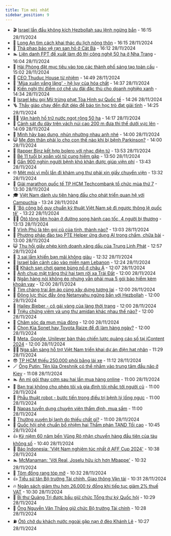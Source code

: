 ```yaml
---
title: Tim mới nhất
sidebar_position: 9
---
```


<!-- vnexpress-tin-moi-nhat:START -->
- 🎬 [Israel lần đầu không kích Hezbollah sau lệnh ngừng bắn](https://vnexpress.net/israel-lan-dau-khong-kich-hezbollah-sau-lenh-ngung-ban-4821666.html) - 16:15 28/11/2024
- 🐎 [Long An tìm cách khai thác du lịch nông thôn](https://vnexpress.net/long-an-tim-cach-khai-thac-du-lich-nong-thon-4821539.html) - 16:15 28/11/2024
- 🦍 [Thả phao bảo vệ rạn san hô ở Cát Bà](https://vnexpress.net/tha-phao-bao-ve-ran-san-ho-o-cat-ba-4821657.html) - 16:12 28/11/2024
- 🏊 [Liên danh FPT đề xuất làm đô thị công nghệ 50 ha ở Nha Trang](https://vnexpress.net/lien-danh-fpt-de-xuat-lam-do-thi-cong-nghe-50-ha-o-nha-trang-4821658.html) - 16:04 28/11/2024
- 🎊 [Hải Phòng đặt mục tiêu vào top các thành phố sáng tạo toàn cầu](https://vnexpress.net/hai-phong-dat-muc-tieu-vao-top-cac-thanh-pho-sang-tao-toan-cau-4821543.html) - 15:02 28/11/2024
- 🎃 [CEO Thuduc House từ nhiệm](https://vnexpress.net/ceo-thuduc-house-tu-nhiem-4821663.html) - 14:49 28/11/2024
- 🧰 [&#39;Mùa xuân vắng lặng&#39; - hệ lụy của hóa chất](https://vnexpress.net/mua-xuan-vang-lang-he-luy-cua-hoa-chat-4820735.html) - 14:37 28/11/2024
- 🔭 [Kiến nghị thí điểm cơ chế ưu đãi đặc thù cho doanh nghiệp xanh](https://vnexpress.net/kien-nghi-thi-diem-co-che-uu-dai-dac-thu-cho-doanh-nghiep-xanh-4821644.html) - 14:34 28/11/2024
- 🫶 [Israel kêu gọi Mỹ trừng phạt Tòa Hình sự Quốc tế](https://vnexpress.net/israel-keu-goi-my-trung-phat-toa-hinh-su-quoc-te-4821655.html) - 14:26 28/11/2024
- 🪜 [Thầy giáo chạy đến đứt dép để báo tin học trò đạt giải tỉnh](https://vnexpress.net/thay-giao-chay-den-dut-dep-de-bao-tin-hoc-tro-dat-giai-tinh-4821642.html) - 14:25 28/11/2024
- 👨‍🏫 [Vận hành hồ trữ nước ngọt rộng 50 ha](https://vnexpress.net/van-hanh-ho-tru-nuoc-ngot-rong-50-ha-4821643.html) - 14:17 28/11/2024
- 🎊 [Cảnh sát đu dây trên vách núi cao 200 m đưa thi thể dưới vực lên](https://vnexpress.net/canh-sat-du-day-tren-vach-nui-cao-200-m-dua-thi-the-duoi-vuc-len-4821651.html) - 14:09 28/11/2024
- 🎊 [Mình hãy bao dung, nhún nhường nhau anh nhé](https://vnexpress.net/minh-hay-bao-dung-nhun-nhuong-nhau-anh-nhe-4821379.html) - 14:00 28/11/2024
- 😺 [Mẹ đơn thân phải lo cho con thế nào khi bị bệnh Parkinson?](https://vnexpress.net/me-don-than-phai-lo-cho-con-the-nao-khi-bi-benh-parkinson-4821234.html) - 14:00 28/11/2024
- 🐘 [Rapper Binz kết hợp bolero với nhạc điện tử](https://vnexpress.net/rapper-binz-ket-hop-bolero-voi-nhac-dien-tu-4821533.html) - 13:53 28/11/2024
- 🌁 [Bé 11 tuổi bị xoắn vòi tử cung hiếm gặp](https://vnexpress.net/be-11-tuoi-bi-xoan-voi-tu-cung-hiem-gap-4821573.html) - 13:50 28/11/2024
- 🐲 [Gần 900 nghìn người bệnh khó khăn được giúp viện phí](https://vnexpress.net/gan-900-nghin-nguoi-benh-kho-khan-duoc-giup-vien-phi-4821353.html) - 13:43 28/11/2024
- 🤓 [Mệt mỏi vì mỗi lần đi khám ung thư phải xin giấy chuyển viện](https://vnexpress.net/met-moi-vi-moi-lan-di-kham-ung-thu-phai-xin-giay-chuyen-vien-4821249.html) - 13:32 28/11/2024
- 💪 [Giải marathon quốc tế TP HCM Techcombank tổ chức mùa thứ 7](https://vnexpress.net/giai-marathon-quoc-te-tp-hcm-techcombank-to-chuc-mua-thu-7-4821649.html) - 13:30 28/11/2024
- 🎓 [Việt Nam dành ưu tiên hàng đầu cho phát triển quan hệ với Campuchia](https://vnexpress.net/viet-nam-danh-uu-tien-hang-dau-cho-phat-trien-quan-he-voi-campuchia-4821636.html) - 13:24 28/11/2024
- 🫣 [&#39;Bỏ công bố quy chuẩn kỹ thuật Việt Nam sẽ đi ngược thông lệ quốc tế&#39;](https://vnexpress.net/bo-cong-bo-quy-chuan-ky-thuat-viet-nam-se-di-nguoc-thong-le-quoc-te-4821600.html) - 13:22 28/11/2024
- 🧑‍💻 [Ôtô tông liên hoàn ở đường song hành cao tốc, 4 người bị thương](https://vnexpress.net/oto-tong-lien-hoan-o-duong-song-hanh-cao-toc-4-nguoi-bi-thuong-4821647.html) - 13:13 28/11/2024
- 🐲 [Vĩnh Phú là tên gọi cũ của tỉnh, thành nào?](https://vnexpress.net/vinh-phu-la-ten-goi-cu-cua-tinh-thanh-nao-4821597.html) - 13:03 28/11/2024
- 🌝 [Phương pháp đào tạo PTE Helper ứng dụng AI trong chấm, chữa bài](https://vnexpress.net/phuong-phap-dao-tao-pte-helper-ung-dung-ai-trong-cham-chua-bai-4820031.html) - 13:00 28/11/2024
- 😺 [Thu hồi giấy phép kinh doanh xăng dầu của Trung Linh Phát](https://vnexpress.net/thu-hoi-giay-phep-kinh-doanh-xang-dau-cua-trung-linh-phat-4821645.html) - 12:57 28/11/2024
- 🐎 [3 sai lầm khiến bạn mãi không giàu](https://vnexpress.net/3-sai-lam-khien-ban-mai-khong-giau-4820780.html) - 12:32 28/11/2024
- 🎡 [Israel bắn cảnh cáo vào miền nam Lebanon](https://vnexpress.net/israel-ban-canh-cao-vao-mien-nam-lebanon-4821623.html) - 12:24 28/11/2024
- 👨‍🏫 [Khách sạn chơi game bùng nổ ở châu Á](https://vnexpress.net/khach-san-choi-game-bung-no-o-chau-a-4821348.html) - 12:07 28/11/2024
- 🦆 [Ảnh chụp mặt trăng thứ hai tạm rời xa Trái Đất](https://vnexpress.net/anh-chup-mat-trang-thu-hai-tam-roi-xa-trai-dat-4821503.html) - 12:00 28/11/2024
- 🚦 [Ngân hàng nói không ép nhưng vẫn phải mua 5 gói bảo hiểm kèm khoản vay](https://vnexpress.net/ngan-hang-noi-khong-ep-nhung-van-phai-mua-5-goi-bao-hiem-kem-khoan-vay-4821491.html) - 12:00 28/11/2024
- 💫 [Tìm chàng trai ấm áp cùng xây dựng tương lai](https://vnexpress.net/tim-chang-trai-am-ap-cung-xay-dung-tuong-lai-4821377.html) - 12:00 28/11/2024
- 🎉 [Động lực thúc đẩy ông Netanyahu ngừng bắn với Hezbollah](https://vnexpress.net/dong-luc-thuc-day-ong-netanyahu-ngung-ban-voi-hezbollah-4821276.html) - 12:00 28/11/2024
- 🌋 [Hailey Bieber - cô gái vàng của làng thời trang](https://vnexpress.net/hailey-bieber-co-gai-vang-cua-lang-thoi-trang-4820460.html) - 12:00 28/11/2024
- 🤖 [Triệu chứng viêm và ung thư amidan khác nhau thế nào?](https://vnexpress.net/trieu-chung-viem-va-ung-thu-amidan-khac-nhau-the-nao-4821564.html) - 12:00 28/11/2024
- 🦏 [Chăm sóc da mụn mùa đông](https://vnexpress.net/cham-soc-da-mun-mua-dong-4821479.html) - 12:00 28/11/2024
- 🦩 [Chọn Kia Sonet hay Toyota Raize để đi làm hàng ngày?](https://vnexpress.net/chon-kia-sonet-hay-toyota-raize-de-di-lam-hang-ngay-4821413.html) - 12:00 28/11/2024
- 👺 [Meta, Google, Unilever bàn thảo chiến lược quảng cáo số tại iContent 2024](https://vnexpress.net/meta-google-unilever-ban-thao-chien-luoc-quang-cao-so-tai-icontent-2024-4821367.html) - 12:00 28/11/2024
- 🧑‍🏫 [Nga sẵn sàng hỗ trợ Việt Nam triển khai dự án điện hạt nhân](https://vnexpress.net/nga-san-sang-ho-tro-viet-nam-trien-khai-du-an-dien-hat-nhan-4821587.html) - 11:29 28/11/2024
- 😎 [TP HCM thiếu 250.000 phôi bằng lái xe](https://vnexpress.net/tp-hcm-thieu-250-000-phoi-bang-lai-xe-4821615.html) - 11:12 28/11/2024
- 🪄 [Ông Putin: Tên lửa Oreshnik có thể nhắm vào trung tâm đầu não ở Kiev](https://vnexpress.net/ong-putin-ten-lua-oreshnik-co-the-nham-vao-trung-tam-dau-nao-o-kiev-4821627.html) - 11:08 28/11/2024
- 🏊 [Ăn mì gói thay cơm sau hai lần mua hàng online](https://vnexpress.net/an-mi-goi-thay-com-sau-hai-lan-mua-hang-online-4821241.html) - 11:00 28/11/2024
- 💃 [Bạn trai không cho phép tôi và gia đình tôi nhắc tới người cũ](https://vnexpress.net/ban-trai-khong-cho-phep-toi-va-gia-dinh-toi-nhac-toi-nguoi-cu-4821237.html) - 11:00 28/11/2024
- 🦆 [Phẫu thuật robot - bước tiến trong điều trị bệnh lý lồng ngực](https://vnexpress.net/phau-thuat-robot-buoc-tien-trong-dieu-tri-benh-ly-long-nguc-4821593.html) - 11:00 28/11/2024
- 🎊 [Napas tuyển dụng chuyên viên thẩm định, mua sắm](https://vnexpress.net/napas-tuyen-dung-chuyen-vien-tham-dinh-mua-sam-4821520.html) - 11:00 28/11/2024
- 👺 [Thường xuyên bị lạnh do thiếu chất gì?](https://vnexpress.net/thuong-xuyen-bi-lanh-do-thieu-chat-gi-4821267.html) - 11:00 28/11/2024
- 🎡 [Quốc hội phê chuẩn bổ nhiệm hai Thẩm phán TAND Tối cao](https://vnexpress.net/quoc-hoi-phe-chuan-bo-nhiem-hai-tham-phan-tand-toi-cao-4821507.html) - 10:45 28/11/2024
- 👍 [Kỷ niệm 60 năm bến Vũng Rô nhận chuyến hàng đầu tiên của tàu không số](https://vnexpress.net/ky-niem-60-nam-ben-vung-ro-nhan-chuyen-hang-dau-tien-cua-tau-khong-so-4821583.html) - 10:40 28/11/2024
- 🐎 [Báo Indonesia: &#39;Việt Nam nghiêm túc nhất ở AFF Cup 2024&#39;](https://vnexpress.net/bao-indonesia-viet-nam-nghiem-tuc-nhat-o-aff-cup-2024-4821610.html) - 10:38 28/11/2024
- 🏊 [McManaman: &#39;Với Real, Joselu hữu ích hơn Mbappe&#39;](https://vnexpress.net/mcmanaman-voi-real-joselu-huu-ich-hon-mbappe-4821575.html) - 10:32 28/11/2024
- 🦩 [Tôm đồng rang tóp mỡ](https://vnexpress.net/tom-dong-rang-top-mo-4821531.html) - 10:32 28/11/2024
- 👍 [Tiểu sử tân Bộ trưởng Tài chính, Giao thông Vận tải](https://vnexpress.net/tieu-su-tan-bo-truong-tai-chinh-giao-thong-van-tai-4821448.html) - 10:31 28/11/2024
- 🔥 [Ngân sách giảm thu hơn 26.000 tỷ đồng khi tiếp tục giảm 2% thuế VAT](https://vnexpress.net/ngan-sach-giam-thu-hon-26-000-ty-dong-khi-tiep-tuc-giam-2-thue-vat-4821578.html) - 10:30 28/11/2024
- 💄 [Bí thư Quảng Trị được bầu giữ chức Tổng thư ký Quốc hội](https://vnexpress.net/bi-thu-quang-tri-duoc-bau-giu-chuc-tong-thu-ky-quoc-hoi-4805988.html) - 10:29 28/11/2024
- 🤡 [Ông Nguyễn Văn Thắng giữ chức Bộ trưởng Tài chính](https://vnexpress.net/ong-nguyen-van-thang-giu-chuc-bo-truong-tai-chinh-4820550.html) - 10:28 28/11/2024
- ⛽️ [Ôtô chở du khách nước ngoài gặp nạn ở đèo Khánh Lê](https://vnexpress.net/oto-cho-du-khach-nuoc-ngoai-gap-nan-o-deo-khanh-le-4821598.html) - 10:27 28/11/2024<!-- vnexpress-tin-moi-nhat:END -->
